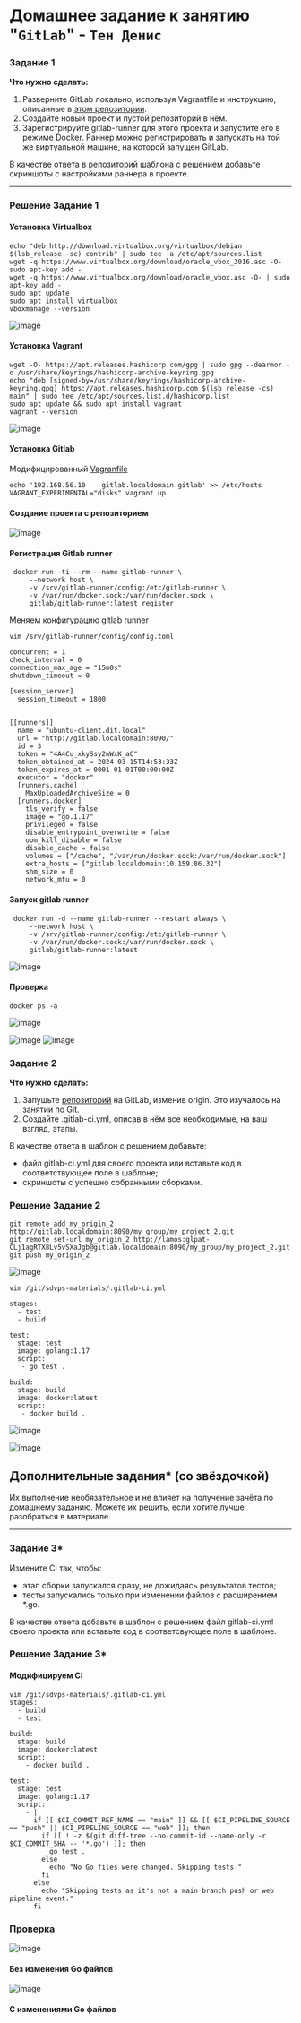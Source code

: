# Домашнее задание к занятию "`GitLab`" - `Тен Денис`


### Задание 1

**Что нужно сделать:**

1. Разверните GitLab локально, используя Vagrantfile и инструкцию, описанные в [этом репозитории](https://github.com/netology-code/sdvps-materials/tree/main/gitlab).   
2. Создайте новый проект и пустой репозиторий в нём.
3. Зарегистрируйте gitlab-runner для этого проекта и запустите его в режиме Docker. Раннер можно регистрировать и запускать на той же виртуальной машине, на которой запущен GitLab.

В качестве ответа в репозиторий шаблона с решением добавьте скриншоты с настройками раннера в проекте.

---

### Решение Задание 1

#### Установка Virtualbox
```
echo "deb http://download.virtualbox.org/virtualbox/debian $(lsb_release -sc) contrib" | sudo tee -a /etc/apt/sources.list
wget -q https://www.virtualbox.org/download/oracle_vbox_2016.asc -O- | sudo apt-key add -
wget -q https://www.virtualbox.org/download/oracle_vbox.asc -O- | sudo apt-key add -
sudo apt update
sudo apt install virtualbox
vboxmanage --version
```
![image](https://github.com/killakazzak/8-3-gitlab-hw/assets/32342205/8c9480c9-bcc7-4e68-b8c5-e8dea537f963)

#### Установка Vagrant
```
wget -O- https://apt.releases.hashicorp.com/gpg | sudo gpg --dearmor -o /usr/share/keyrings/hashicorp-archive-keyring.gpg
echo "deb [signed-by=/usr/share/keyrings/hashicorp-archive-keyring.gpg] https://apt.releases.hashicorp.com $(lsb_release -cs) main" | sudo tee /etc/apt/sources.list.d/hashicorp.list
sudo apt update && sudo apt install vagrant
vagrant --version
```
![image](https://github.com/killakazzak/8-3-gitlab-hw/assets/32342205/8540f4d8-6f00-4e69-a3d7-9047085100d7)

#### Установка Gitlab

Модифицированный [Vagranfile](https://github.com/killakazzak/8-2-sdvps-materials-hw/blob/main/gitlab/Vagrantfile)

```
echo '192.168.56.10    gitlab.localdomain gitlab' >> /etc/hosts
VAGRANT_EXPERIMENTAL="disks" vagrant up
```
#### Создание проекта с репозиторием

![image](https://github.com/killakazzak/8-3-gitlab-hw/assets/32342205/69e6ecc4-2c84-4e84-a40d-27c079e76af6)


#### Регистрация Gitlab runner

```
 docker run -ti --rm --name gitlab-runner \
     --network host \
     -v /srv/gitlab-runner/config:/etc/gitlab-runner \
     -v /var/run/docker.sock:/var/run/docker.sock \
     gitlab/gitlab-runner:latest register
```
Меняем конфигурацию gitlab runner
```
vim /srv/gitlab-runner/config/config.toml
```
```
concurrent = 1
check_interval = 0
connection_max_age = "15m0s"
shutdown_timeout = 0

[session_server]
  session_timeout = 1800


[[runners]]
  name = "ubuntu-client.dit.local"
  url = "http://gitlab.localdomain:8090/"
  id = 3
  token = "4A4Cu_xkySsy2wWxK_aC"
  token_obtained_at = 2024-03-15T14:53:33Z
  token_expires_at = 0001-01-01T00:00:00Z
  executor = "docker"
  [runners.cache]
    MaxUploadedArchiveSize = 0
  [runners.docker]
    tls_verify = false
    image = "go.1.17"
    privileged = false
    disable_entrypoint_overwrite = false
    oom_kill_disable = false
    disable_cache = false
    volumes = ["/cache", "/var/run/docker.sock:/var/run/docker.sock"]
    extra_hosts = ["gitlab.localdomain:10.159.86.32"]
    shm_size = 0
    network_mtu = 0
```
#### Запуск gitlab runner

```
 docker run -d --name gitlab-runner --restart always \
     --network host \
     -v /srv/gitlab-runner/config:/etc/gitlab-runner \
     -v /var/run/docker.sock:/var/run/docker.sock \
     gitlab/gitlab-runner:latest
```
![image](https://github.com/killakazzak/8-3-gitlab-hw/assets/32342205/e7b91872-f6e2-421c-84d1-99f8ac894d2d)
#### Проверка
```
docker ps -a
```
![image](https://github.com/killakazzak/8-3-gitlab-hw/assets/32342205/472b3f2f-1d77-430c-ae64-cb7226f1c023)

![image](https://github.com/killakazzak/8-3-gitlab-hw/assets/32342205/c0eb867b-d861-452b-86d1-9d7b86212510)
![image](https://github.com/killakazzak/8-3-gitlab-hw/assets/32342205/11f6b0be-dcc0-4728-8f19-69024c0af8d5)


### Задание 2

**Что нужно сделать:**

1. Запушьте [репозиторий](https://github.com/netology-code/sdvps-materials/tree/main/gitlab) на GitLab, изменив origin. Это изучалось на занятии по Git.
2. Создайте .gitlab-ci.yml, описав в нём все необходимые, на ваш взгляд, этапы.

В качестве ответа в шаблон с решением добавьте: 
   
 * файл gitlab-ci.yml для своего проекта или вставьте код в соответствующее поле в шаблоне; 
 * скриншоты с успешно собранными сборками.
 
### Решение Задание 2

```
git remote add my_origin_2 http://gitlab.localdomain:8090/my_group/my_project_2.git
git remote set-url my_origin_2 http://lamos:glpat-CLj1agRTX8Lv5vSXaJgb@gitlab.localdomain:8090/my_group/my_project_2.git
git push my_origin_2
```
![image](https://github.com/killakazzak/8-3-gitlab-hw/assets/32342205/d9da5983-f9bc-45a6-89c1-a7b1c23859fe)

```
vim /git/sdvps-materials/.gitlab-ci.yml
```
```
stages:
  - test
  - build

test:
  stage: test
  image: golang:1.17
  script: 
   - go test .

build:
  stage: build
  image: docker:latest
  script:
   - docker build .
```


![image](https://github.com/killakazzak/8-3-gitlab-hw/assets/32342205/3f3371f4-8ede-434b-98e3-f3fb9e58c73b)

![image](https://github.com/killakazzak/8-3-gitlab-hw/assets/32342205/e3939e0b-6a52-4ff2-8451-299c6a627743)


## Дополнительные задания* (со звёздочкой)

Их выполнение необязательное и не влияет на получение зачёта по домашнему заданию. Можете их решить, если хотите лучше разобраться в материале.

---

### Задание 3*

Измените CI так, чтобы:

 - этап сборки запускался сразу, не дожидаясь результатов тестов;
 - тесты запускались только при изменении файлов с расширением *.go.

В качестве ответа добавьте в шаблон с решением файл gitlab-ci.yml своего проекта или вставьте код в соответсвующее поле в шаблоне.

### Решение Задание 3*

#### Модифицируем CI

```
vim /git/sdvps-materials/.gitlab-ci.yml
stages:
  - build
  - test

build:
  stage: build
  image: docker:latest
  script:
    - docker build .

test:
  stage: test
  image: golang:1.17
  script:
    - |
      if [[ $CI_COMMIT_REF_NAME == "main" ]] && [[ $CI_PIPELINE_SOURCE == "push" || $CI_PIPELINE_SOURCE == "web" ]]; then
        if [[ ! -z $(git diff-tree --no-commit-id --name-only -r $CI_COMMIT_SHA -- '*.go') ]]; then
          go test .
        else
          echo "No Go files were changed. Skipping tests."
        fi
      else
        echo "Skipping tests as it's not a main branch push or web pipeline event."
      fi
```

### Проверка

![image](https://github.com/killakazzak/8-3-gitlab-hw/assets/32342205/e2191978-5c03-40e2-8145-4b10161b1768)

#### Без изменения Go файлов
![image](https://github.com/killakazzak/8-3-gitlab-hw/assets/32342205/43f6cd94-2bcb-41c7-8211-b496153c0d47)
#### C изменениями Go файлов






